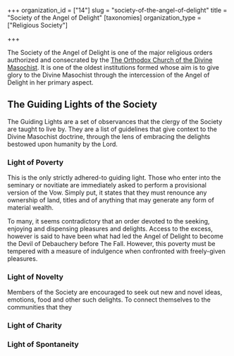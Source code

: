+++
organization_id = ["14"]
slug = "society-of-the-angel-of-delight"
title = "Society of the Angel of Delight"
[taxonomies]
organization_type = ["Religious Society"]

+++

The Society of the Angel of Delight is one of the major religious orders authorized and consecrated by the [The Orthodox Church of the Divine Masochist](#). It is one of the oldest institutions formed whose aim is to give glory to the Divine Masochist through the intercession of the Angel of Delight in her primary aspect.

The Guiding Lights of the Society
---------------------------------

The Guiding Lights are a set of observances that the clergy of the Society are taught to live by. They are a list of guidelines that give context to the Divine Masochist doctrine, through the lens of embracing the delights bestowed upon humanity by the Lord.

### Light of Poverty

This is the only strictly adhered-to guiding light. Those who enter into the seminary or novitiate are immediately asked to perform a provisional version of the Vow. Simply put, it states that they must renounce any ownership of land, titles and of anything that may generate any form of material wealth.   

To many, it seems contradictory that an order devoted to the seeking, enjoying and dispensing pleasures and delights. Access to the excess, however is said to have been what had led the Angel of Delight to become the Devil of Debauchery before The Fall. However, this poverty must be tempered with a measure of indulgence when confronted with freely-given pleasures.

### Light of Novelty

Members of the Society are encouraged to seek out new and novel ideas, emotions, food and other such delights. To connect themselves to the communities that they 

### Light of Charity

### Light of Spontaneity
